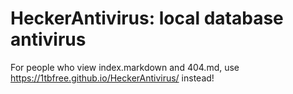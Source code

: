 # HeckerAntivirus: local database antivirus
For people who view index.markdown and 404.md, use https://1tbfree.github.io/HeckerAntivirus/ instead!
